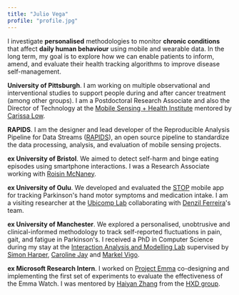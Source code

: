 ```yaml
---
title: "Julio Vega"
profile: "profile.jpg"
---
```

I investigate **personalised** methodologies to monitor **chronic conditions** that affect **daily human behaviour** using mobile and wearable data. In the long term, my goal is to explore how we can enable patients to inform, amend, and evaluate their health tracking algorithms to improve disease self-management.

**University of Pittsburgh**. I am working on multiple observational and interventional studies to support people during and after cancer treatment (among other groups). I am a Postdoctoral Research Associate and also the Director of Technology at the [Mobile Sensing + Health Institute](https://www.moshi.pitt.edu/) mentored by [Carissa Low](https://twitter.com/carissa_low).

**RAPIDS**. I am the designer and lead developer of the Reproducible Analysis Pipeline for Data Streams ([RAPIDS](http://www.rapids.science/)), an open source pipeline to standardize the data processing, analysis, and evaluation of mobile sensing projects.

**ex University of Bristol**. We aimed to detect self-harm and binge eating episodes using smartphone interactions. I was a Research Associate working with [Roisin McNaney](http://www.bristol.ac.uk/engineering/people/roisin-mcnaney/index.html).

**ex University of Oulu**. We developed and evaluated the [STOP](http://ubicomp.oulu.fi/stop-sentient-tracking-of-parkinsons-funded-by-the-academy-of-finland-ict-2023-programme/) mobile app for tracking Parkinson's hand motor symptoms and medication intake. I am a visiting researcher at the [Ubicomp Lab](http://ubicomp.oulu.fi/) collaborating with [Denzil Ferreira](https://www.oulu.fi/university/researcher/denzil-ferreira)'s team.

**ex University of Manchester**. We explored a personalised, unobtrusive and clinical-informed methodology to track self-reported fluctuations in pain, gait, and fatigue in Parkinson's. I received a PhD in Computer Science during my stay at the [Interaction Analysis and Modelling Lab](http://www.cs.manchester.ac.uk/our-research/laboratories/iam/) supervised by [Simon Harper](http://www.manchester.ac.uk/research/simon.harper/), [Caroline Jay](http://www.manchester.ac.uk/research/caroline.jay/) and [Markel Vigo](http://www.markelvigo.info/).

**ex Microsoft Research Intern**. I worked on [Project Emma](https://blogs.microsoft.com/transform/feature/emma-can-write-again-thanks-to-prototype-watch-raising-hope-for-parkinsons-disease/) co-designing and implementing the first set of experiments to evaluate the effectiveness of the Emma Watch. I was mentored by [Haiyan Zhang](https://twitter.com/haiyan) from the [HXD group](https://hxd.research.microsoft.com/work/).